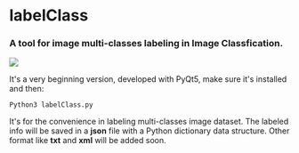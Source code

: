 # labelClass

### A tool for image multi-classes labeling in Image Classfication.

<img src=https://tva1.sinaimg.cn/large/0082zybply1gc6djuouzjj31700tqwrv.jpg />

It's a very beginning version, developed with PyQt5, make sure it's installed and then:

```
Python3 labelClass.py
```

It's for the convenience in labeling multi-classes image dataset. The labeled info will be saved in a **json** file with a Python dictionary data structure. Other format like **txt** and **xml** will be added soon.
